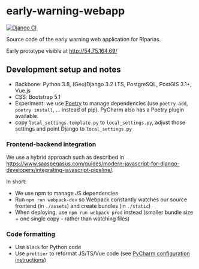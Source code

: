 # early-warning-webapp

[![Django CI](https://github.com/riparias/early-warning-webapp/actions/workflows/django_tests.yml/badge.svg)](https://github.com/riparias/early-warning-webapp/actions/workflows/django_tests.yml)

Source code of the early warning web application for Riparias.

Early prototype visible at http://54.75.164.69/

## Development setup and notes

- Backbone: Python 3.8, (Geo)Django 3.2 LTS, PostgreSQL, PostGIS 3.1+, Vue.js
- CSS: Bootstrap 5.1  
- Experiment: we use [Poetry](https://python-poetry.org/) to manage dependencies (use `poetry add`, `poetry install`, ... instead of pip). PyCharm also has a Poetry plugin available.
- copy `local_settings.template.py` to `local_settings.py`, adjust those settings and point Django to `local_settings.py`

### Frontend-backend integration

We use a hybrid approach such as described in https://www.saaspegasus.com/guides/modern-javascript-for-django-developers/integrating-javascript-pipeline/.

In short:

- We use npm to manage JS dependencies
- Run `npm run webpack-dev` so Webpack constantly watches our source frontend (in `./assets`) and create bundles (in `./static`)
- When deploying, use `npm run webpack prod` instead (smaller bundle size + one single copy - rather than watching files)

### Code formatting

- Use `black` for Python code
- Use `prettier` to reformat JS/TS/Vue code (see [PyCharm configuration instructions](https://www.jetbrains.com/help/pycharm/prettier.html))